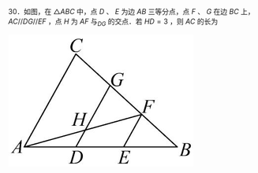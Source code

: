 30．如图，在 ${ \triangle A B C }$ 中，点 $D$ 、 $E$ 为边 $A B$ 三等分点，点 $F$ 、 $G$ 在边 $B C$ 上， $A C / / D G / / E F$ ，点 $H$ 为 $A F$ 与$_ { D G }$ 的交点．若 $H D = 3$ ，则 $A C$ 的长为

![](<../../qs_image_DB/专题1-2_一文吃透相似三角形12个模型·共14类题型（解析版）/ec3b74a2deb9faa562b9def1c3cee7c2d8a1df28205862a1dd0d1d523931c904.jpg>)
